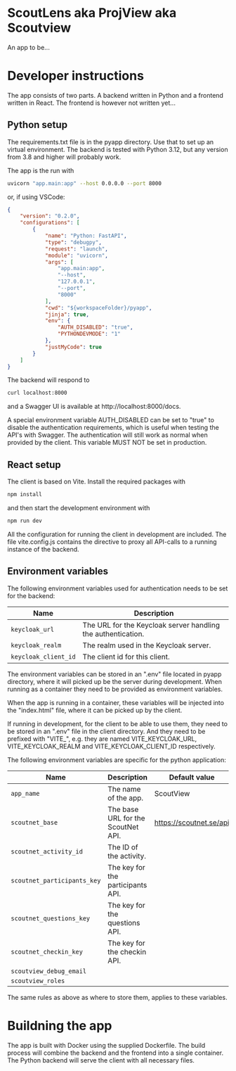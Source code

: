 # ScoutLens aka ProjView aka Scoutview
An app to be...

# Developer instructions
The app consists of two parts. A backend written in Python and a frontend written in React. The frontend is however not written yet...

## Python setup
The requirements.txt file is in the pyapp directory. Use that to set up an virtual environment. The backend is tested with Python 3.12, but any version from 3.8 and higher will probably work.

The app is the run with
```bash
uvicorn "app.main:app" --host 0.0.0.0 --port 8000
```

or, if using VSCode:

```json
{
    "version": "0.2.0",
    "configurations": [
        {
            "name": "Python: FastAPI",
            "type": "debugpy",
            "request": "launch",
            "module": "uvicorn",
            "args": [
                "app.main:app",
                "--host",
                "127.0.0.1",
                "--port",
                "8000"
            ],
            "cwd": "${workspaceFolder}/pyapp",
            "jinja": true,
            "env": {
                "AUTH_DISABLED": "true",
                "PYTHONDEVMODE": "1"
            },
            "justMyCode": true
        }
    ]
}
```

The backend will respond to
```bash
curl localhost:8000
```
and a Swagger UI is available at http://localhost:8000/docs.

A special environment variable AUTH_DISABLED can be set to "true" to disable the authentication requirements, which is useful when testing the API's with Swagger. The authentication will still work as normal when provided by the client.
This variable MUST NOT be set in production.


## React setup
The client is based on Vite.
Install the required packages with
```bash
npm install
```

and then start the development environment with
```bash
npm run dev
```

All the configuration for running the client in development are included. The file vite.config.js contains the directive to proxy all API-calls to a running instance of the backend.

## Environment variables
The following environment variables used for authentication needs to be set for the backend:

| Name                     | Description                                                                |
| ------------------------ | ---------------------------------------------------------------------------|
| `keycloak_url`           | The URL for the Keycloak server handling the authentication.               |
| `keycloak_realm`         | The realm used in the Keycloak server.                                     |
| `keycloak_client_id`     | The client id for this client.                                             |

The environment variables can be stored in an ".env" file located in pyapp directory, where it will picked up be the server during development. When running as a container they need to be provided as environment variables.

When the app is running in a container, these variables will be injected into the "index.html" file, where it can be picked up by the client.

If running in development, for the client to be able to use them, they need to be stored in an ".env" file in the client directory. And they need to be prefixed with "VITE_", e.g. they are named VITE_KEYCLOAK_URL, VITE_KEYCLOAK_REALM and VITE_KEYCLOAK_CLIENT_ID respectively.

The following environment variables are specific for the python application:

| Name                        | Description                                                                | Default value             |
| ----------------------------| ---------------------------------------------------------------------------|---------------------------|
| `app_name`                  | The name of the app.                                                       | ScoutView                 |
| `scoutnet_base`             | The base URL for the ScoutNet API.                                         | https://scoutnet.se/api   |
| `scoutnet_activity_id`      | The ID of the activity.                                                    |                           |
| `scoutnet_participants_key` | The key for the participants API.                                          |                           |
| `scoutnet_questions_key`    | The key for the questions API.                                             |                           |
| `scoutnet_checkin_key`      | The key for the checkin API.                                               |                           |
| `scoutview_debug_email`     |                                                                            |                           |
| `scoutview_roles`           |                                                                            |                           |


The same rules as above as where to store them, applies to these variables.

# Buildning the app
The app is built with Docker using the supplied Dockerfile. The build process will combine the backend and the frontend into a single container. The Python backend will serve the client with all necessary files.

